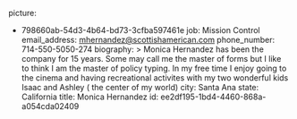 picture:
  - 798660ab-54d3-4b64-bd73-3cfba597461e
job: Mission Control
email_address: mhernandez@scottishamerican.com
phone_number: 714-550-5050-274
biography: >
  Monica Hernandez has been the company for 15 years. Some may call me the master of forms but I like
  to think I am the master of policy typing. In my free time I enjoy going to the cinema and having
  recreational activites with my two wonderful kids Isaac and Ashley ( the center of my world)
city: Santa Ana
state: California
title: Monica Hernandez
id: ee2df195-1bd4-4460-868a-a054cda02409
